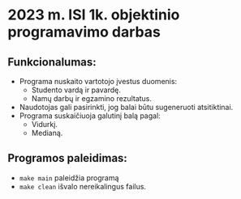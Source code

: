 # 2023 m. ISI 1k. objektinio programavimo darbas

## Funkcionalumas:
- Programa nuskaito vartotojo įvestus duomenis:
    - Studento vardą ir pavardę.
    - Namų darbų ir egzamino rezultatus.
- Naudotojas gali pasirinkti, jog balai būtu sugeneruoti atsitiktinai.
- Programa suskaičiuoja galutinį balą pagal:
    - Vidurkį.
    - Medianą.

## Programos paleidimas:
- `make main` paleidžia programą
- `make clean` išvalo nereikalingus failus.
